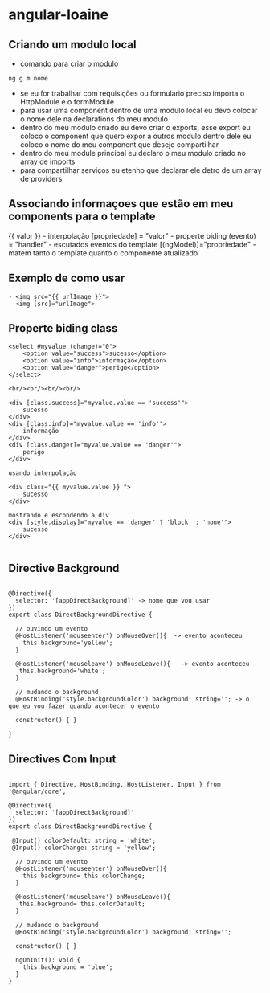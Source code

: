 # angular-loaine

## Criando um modulo local
- comando para criar o modulo
`````
ng g m nome
``````
- se eu for trabalhar com requisições ou formulario preciso importa o HttpModule e o formModule
- para usar uma component dentro de uma modulo local eu devo colocar o nome dele na declarations do meu modulo
- dentro do meu modulo criado eu devo criar o exports, esse export eu coloco o component que quero expor a outros modulo dentro dele eu coloco o nome do meu component que desejo compartilhar
- dentro do meu module principal eu declaro o meu modulo criado no array de imports
- para compartilhar serviços eu etenho que declarar ele detro de um array de providers

## Associando informaçoes que estão em meu components para o template

{{ valor }} - interpolação 
[propriedade] = "valor" - properte biding
(evento) = "handler" - escutados eventos do template
[(ngModel)]="propriedade" - matem tanto o template quanto o componente atualizado

## Exemplo de como usar
``````
- <img src="{{ urlImage }}">
- <img [src]="urlImage">
``````

## Properte biding class
``````
<select #myvalue (change)="0">
    <option value="success">sucesso</option>
    <option value="info">informação</option>
    <option value="danger">perigo</option>
</select>

<br/><br/><br/><br/>

<div [class.success]="myvalue.value == 'success'">
    sucesso
</div>
<div [class.info]="myvalue.value == 'info'">
    informação
</div>
<div [class.danger]="myvalue.value == 'danger'">
    perigo
</div>

usando interpolação

<div class="{{ myvalue.value }} ">
    sucesso
</div>

mostrando e escondendo a div
<div [style.display]="myvalue == 'danger' ? 'block' : 'none'">
    sucesso
</div>


``````

## Directive Background
``````

@Directive({
  selector: '[appDirectBackground]' -> nome que vou usar
})
export class DirectBackgroundDirective {

  // ouvindo um evento
  @HostListener('mouseenter') onMouseOver(){  -> evento aconteceu
    this.background='yellow';
  }

  @HostListener('mouseleave') onMouseLeave(){   -> evento aconteceu
   this.background='white';
  }

  // mudando o background
  @HostBinding('style.backgroundColor') background: string=''; -> o que eu vou fazer quando acontecer o evento

  constructor() { }

}
``````

## Directives Com Input
````

import { Directive, HostBinding, HostListener, Input } from '@angular/core';

@Directive({
  selector: '[appDirectBackground]'
})
export class DirectBackgroundDirective {

 @Input() colorDefault: string = 'white';
 @Input() colorChange: string = 'yellow';

  // ouvindo um evento
  @HostListener('mouseenter') onMouseOver(){
    this.background= this.colorChange;
  }

  @HostListener('mouseleave') onMouseLeave(){
   this.background= this.colorDefault;
  }

  // mudando o background
  @HostBinding('style.backgroundColor') background: string='';

  constructor() { }

  ngOnInit(): void {
    this.background = 'blue';
  }
}
``````
